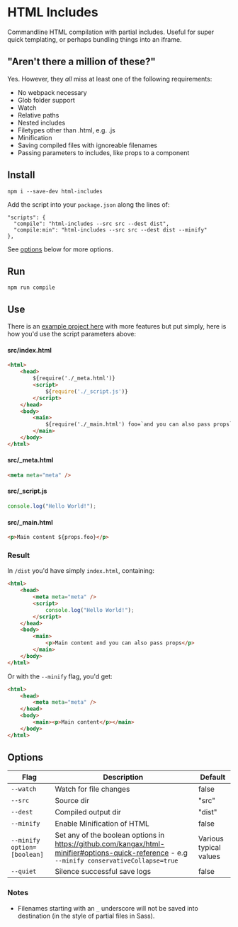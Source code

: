 # HTML Includes

Commandline HTML compilation with partial includes. Useful for super quick templating, or perhaps bundling things into an iframe.

## "Aren't there a million of these?"

Yes. However, they _all_ miss at least one of the following requirements:

-   No webpack necessary
-   Glob folder support
-   Watch
-   Relative paths
-   Nested includes
-   Filetypes other than .html, e.g. .js
-   Minification
-   Saving compiled files with ignoreable filenames
-   Passing parameters to includes, like props to a component

## Install

    npm i --save-dev html-includes

Add the script into your `package.json` along the lines of:

    "scripts": {
      "compile": "html-includes --src src --dest dist",
      "compile:min": "html-includes --src src --dest dist --minify"
    },

See [options](https://github.com/entozoon/html-includes#options) below for more options.

## Run

    npm run compile

## Use

There is an [example project here](https://github.com/entozoon/html-includes-example) with more features but put simply, here is how you'd use the script parameters above:

#### src/index.html

```html
<html>
    <head>
        ${require('./_meta.html')}
        <script>
            ${require('./_script.js')}
        </script>
    </head>
    <body>
        <main>
            ${require('./_main.html') foo=`and you can also pass props`}
        </main>
    </body>
</html>
```

#### src/\_meta.html

```html
<meta meta="meta" />
```

#### src/\_script.js

```js
console.log("Hello World!");
```

#### src/\_main.html

```html
<p>Main content ${props.foo}</p>
```

### Result

In `/dist` you'd have simply `index.html`, containing:

```html
<html>
    <head>
        <meta meta="meta" />
        <script>
            console.log("Hello World!");
        </script>
    </head>
    <body>
        <main>
            <p>Main content and you can also pass props</p>
        </main>
    </body>
</html>
```

Or with the `--minify` flag, you'd get:

```html
<html>
    <head>
        <meta meta="meta" />
    </head>
    <body>
        <main><p>Main content</p></main>
    </body>
</html>
```

## Options

| Flag                        | Description                                                                                                                                  | Default                |
| --------------------------- | -------------------------------------------------------------------------------------------------------------------------------------------- | ---------------------- |
| `--watch`                   | Watch for file changes                                                                                                                       | false                  |
| `--src`                     | Source dir                                                                                                                                   | "src"                  |
| `--dest`                    | Compiled output dir                                                                                                                          | "dist"                 |
| `--minify`                  | Enable Minification of HTML                                                                                                                  | false                  |
| `--minify option=[boolean]` | Set any of the boolean options in https://github.com/kangax/html-minifier#options-quick-reference - e.g `--minify conservativeCollapse=true` | Various typical values |
| `--quiet`                   | Silence successful save logs                                                                                                                 | false                  |

### Notes

-   Filenames starting with an `_` underscore will not be saved into destination (in the style of partial files in Sass).
